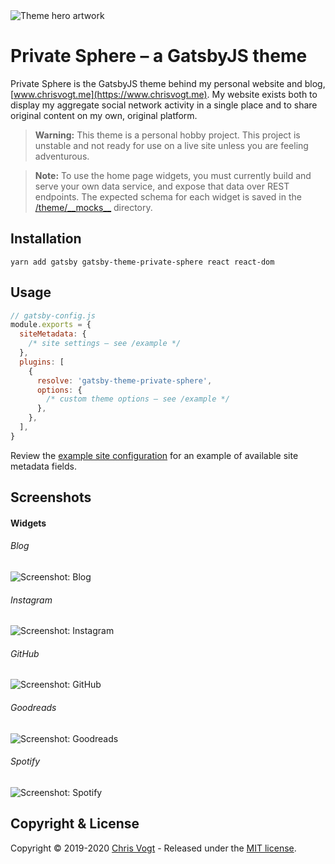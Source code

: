 <img src="https://raw.githubusercontent.com/chrisvogt/gatsby-theme-private-sphere/master/theme/assets/hero.png" alt="Theme hero artwork" />

# Private Sphere – a GatsbyJS theme

Private Sphere is the GatsbyJS theme behind my personal website and blog, [www.chrisvogt.me](https://www.chrisvogt.me). My website exists both to display my aggregate social network activity in a single place and to share original content on my own, original platform.

> **Warning:** This theme is a personal hobby project. This project is unstable and not ready for use on a live site unless you are feeling adventurous.

> **Note:** To use the home page widgets, you must currently build and serve your own data service, and expose that data over REST endpoints. The expected schema for each widget is saved in the [/theme/\_\_mocks\_\_](https://github.com/chrisvogt/gatsby-theme-private-sphere/tree/master/theme/__mocks__) directory.

## Installation

```
yarn add gatsby gatsby-theme-private-sphere react react-dom
```

## Usage

```js
// gatsby-config.js
module.exports = {
  siteMetadata: {
    /* site settings – see /example */
  },
  plugins: [
    {
      resolve: 'gatsby-theme-private-sphere',
      options: {
        /* custom theme options – see /example */
      },
    },
  ],
}
```

Review the [example site configuration](https://github.com/chrisvogt/gatsby-theme-private-sphere/tree/master/example/gatsby-config.js) for an example of available site metadata fields.

## Screenshots

#### Widgets

###### Blog

![Screenshot: Blog](https://raw.githubusercontent.com/chrisvogt/gatsby-theme-private-sphere/master/theme/assets/widget-blog.png)

###### Instagram

![Screenshot: Instagram](https://raw.githubusercontent.com/chrisvogt/gatsby-theme-private-sphere/master/theme/assets/widget-instagram.jpg)

###### GitHub

![Screenshot: GitHub](https://raw.githubusercontent.com/chrisvogt/gatsby-theme-private-sphere/master/theme/assets/widget-github.png)

###### Goodreads

![Screenshot: Goodreads](https://raw.githubusercontent.com/chrisvogt/gatsby-theme-private-sphere/master/theme/assets/widget-goodreads.png)

###### Spotify

![Screenshot: Spotify](https://raw.githubusercontent.com/chrisvogt/gatsby-theme-private-sphere/master/theme/assets/widget-spotify.png)

## Copyright & License

Copyright © 2019-2020 [Chris Vogt](https://www.chrisvogt.me) - Released under the [MIT license](https://github.com/chrisvogt/gatsby-theme-private-sphere/tree/master/LICENSE).

